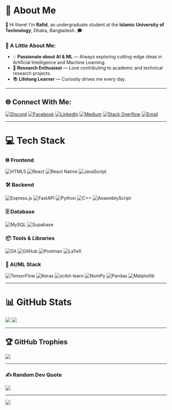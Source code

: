 
# 💫 About Me

👋 Hi there!
I’m **Rafid**, an undergraduate student at the **Islamic University of Technology**, Dhaka, Bangladesh. 🎓

### 🌟 A Little About Me:

* 💡 **Passionate about AI & ML** — Always exploring cutting-edge ideas in Artificial Intelligence and Machine Learning.
* 🔬 **Research Enthusiast** — Love contributing to academic and technical research projects.
* 📚 **Lifelong Learner** — Curiosity drives me every day.

---

## 🌐 Connect With Me:

[![Discord](https://img.shields.io/badge/Discord-%237289DA.svg?logo=discord\&logoColor=white)](https://discord.gg/1004398605794283633)
[![Facebook](https://img.shields.io/badge/Facebook-%231877F2.svg?logo=Facebook\&logoColor=white)](https://facebook.com/rafid.ahmed404)
[![LinkedIn](https://img.shields.io/badge/LinkedIn-%230077B5.svg?logo=linkedin\&logoColor=white)](https://linkedin.com/in/rafidahmed816)
[![Medium](https://img.shields.io/badge/Medium-12100E?logo=medium\&logoColor=white)](https://medium.com/@rafidahmed816)
[![Stack Overflow](https://img.shields.io/badge/-Stackoverflow-FE7A16?logo=stack-overflow\&logoColor=white)](https://stackoverflow.com/users/19976159)
[![Email](https://img.shields.io/badge/Email-D14836?logo=gmail\&logoColor=white)](mailto:rafidahmed816@gmail.com)

---

# 💻 Tech Stack

### 🌐 Frontend

![HTML5](https://img.shields.io/badge/html5-%23E34F26.svg?style=for-the-badge\&logo=html5\&logoColor=white)
![React](https://img.shields.io/badge/react-%2320232a.svg?style=for-the-badge\&logo=react\&logoColor=%2361DAFB)
![React Native](https://img.shields.io/badge/react_native-%2320232a.svg?style=for-the-badge\&logo=react\&logoColor=%2361DAFB)
![JavaScript](https://img.shields.io/badge/javascript-%23323330.svg?style=for-the-badge\&logo=javascript\&logoColor=%23F7DF1E)

### 🛠 Backend

![Express.js](https://img.shields.io/badge/express.js-%23404d59.svg?style=for-the-badge\&logo=express\&logoColor=%2361DAFB)
![FastAPI](https://img.shields.io/badge/FastAPI-005571?style=for-the-badge\&logo=fastapi)
![Python](https://img.shields.io/badge/python-3670A0?style=for-the-badge\&logo=python\&logoColor=ffdd54)
![C++](https://img.shields.io/badge/c++-%2300599C.svg?style=for-the-badge\&logo=c%2B%2B\&logoColor=white)
![AssemblyScript](https://img.shields.io/badge/assembly%20script-%23000000.svg?style=for-the-badge\&logo=assemblyscript\&logoColor=white)

### 🗄️ Database

![MySQL](https://img.shields.io/badge/mysql-4479A1.svg?style=for-the-badge\&logo=mysql\&logoColor=white)
![Supabase](https://img.shields.io/badge/Supabase-Database-green?style=for-the-badge\&logo=supabase)

### 📦 Tools & Libraries

![Git](https://img.shields.io/badge/git-%23F05033.svg?style=for-the-badge\&logo=git\&logoColor=white)
![GitHub](https://img.shields.io/badge/github-%23121011.svg?style=for-the-badge\&logo=github\&logoColor=white)
![Postman](https://img.shields.io/badge/Postman-FF6C37?style=for-the-badge\&logo=postman\&logoColor=white)
![LaTeX](https://img.shields.io/badge/latex-%23008080.svg?style=for-the-badge\&logo=latex\&logoColor=white)

### 🧠 AI/ML Stack

![TensorFlow](https://img.shields.io/badge/TensorFlow-%23FF6F00.svg?style=for-the-badge\&logo=TensorFlow\&logoColor=white)
![Keras](https://img.shields.io/badge/Keras-%23D00000.svg?style=for-the-badge\&logo=Keras\&logoColor=white)
![scikit-learn](https://img.shields.io/badge/scikit--learn-%23F7931E.svg?style=for-the-badge\&logo=scikit-learn\&logoColor=white)
![NumPy](https://img.shields.io/badge/numpy-%23013243.svg?style=for-the-badge\&logo=numpy\&logoColor=white)
![Pandas](https://img.shields.io/badge/pandas-%23150458.svg?style=for-the-badge\&logo=pandas\&logoColor=white)
![Matplotlib](https://img.shields.io/badge/Matplotlib-%23ffffff.svg?style=for-the-badge\&logo=Matplotlib\&logoColor=black)

---

# 📊 GitHub Stats

![](https://nirzak-streak-stats.vercel.app/?user=rafidahmed816\&theme=tokyonight\&hide_border=false)
![](https://github-readme-stats.vercel.app/api/top-langs/?username=rafidahmed816\&theme=tokyonight\&hide_border=false\&include_all_commits=true\&count_private=true\&layout=compact)

---

## 🏆 GitHub Trophies

![](https://github-profile-trophy.vercel.app/?username=rafidahmed816\&theme=monokai\&no-frame=false\&no-bg=false\&margin-w=4)

---

### ✍️ Random Dev Quote

![](https://quotes-github-readme.vercel.app/api?type=horizontal\&theme=radical)

---

[![](https://visitcount.itsvg.in/api?id=rafidahmed816\&icon=2\&color=2)](https://visitcount.itsvg.in)


